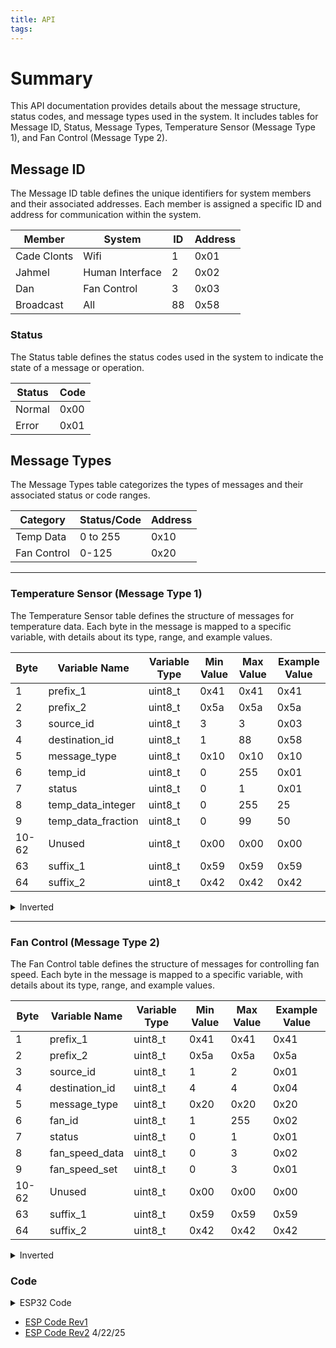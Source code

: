 ```yaml
---
title: API
tags:
---
```


# Summary
This API documentation provides details about the message structure, status codes, and message types used in the system. It includes tables for Message ID, Status, Message Types, Temperature Sensor (Message Type 1), and Fan Control (Message Type 2).

## Message ID

The Message ID table defines the unique identifiers for system members and their associated addresses. Each member is assigned a specific ID and address for communication within the system.

| Member        | System            | ID  | Address |
|---------------|-------------------|-----|---------|
| Cade Clonts   | Wifi              | 1   | 0x01    |
| Jahmel        | Human Interface   | 2   | 0x02    |
| Dan           | Fan Control       | 3   | 0x03    |
| Broadcast     | All               | 88  | 0x58    |

### Status

The Status table defines the status codes used in the system to indicate the state of a message or operation.

| Status | Code  |
|--------|-------|
| Normal | 0x00  |
| Error  | 0x01  |

## Message Types

The Message Types table categorizes the types of messages and their associated status or code ranges.

| Category         | Status/Code | Address |
|------------------|-------------|----|
| Temp Data        | 0 to 255  | 0x10 |
| Fan Control      | 0-125       | 0x20 |

---

### Temperature Sensor (Message Type 1)

The Temperature Sensor table defines the structure of messages for temperature data. Each byte in the message is mapped to a specific variable, with details about its type, range, and example values.

| Byte | Variable Name | Variable Type | Min Value | Max Value | Example Value |
|---|------------------|--------------|-----------|-----------|--------------|
| 1 | prefix_1        | uint8_t      | 0x41      | 0x41      | 0x41         |
| 2 | prefix_2        | uint8_t      | 0x5a      | 0x5a      | 0x5a         |
| 3 | source_id       | uint8_t      | 3         | 3         | 0x03         |
| 4 | destination_id  | uint8_t      | 1         | 88        | 0x58         |
| 5 | message_type    | uint8_t      | 0x10      | 0x10      | 0x10         |
| 6 | temp_id         | uint8_t      | 0         | 255       | 0x01         |
| 7 | status          | uint8_t      | 0         | 1         | 0x01         |
| 8 | temp_data_integer | uint8_t    | 0       | 255       | 25           |
| 9 | temp_data_fraction | uint8_t   | 0         | 99        | 50           |
| 10-62 | Unused       | uint8_t     | 0x00       | 0x00     | 0x00         |
| 63 | suffix_1        | uint8_t      | 0x59      | 0x59      | 0x59         |
| 64 | suffix_2        | uint8_t      | 0x42      | 0x42      | 0x42         |


<!DOCTYPE html>
<html lang="en">
<head>
    <meta charset="UTF-8">
    <meta name="viewport" content="width=device-width, initial-scale=1.0">
</head>
<body>

<details>
    <summary>Inverted</summary>
    <table>
        <tr>
            <th></th>
            <th>Byte 1</th>
            <th>Byte 2</th>
            <th>Byte 3</th>
            <th>Byte 4</th>
            <th>Byte 5</th>
            <th>Byte 6</th>
            <th>Byte 7</th>
            <th>Byte 8</th>
            <th>Byte 9</th>
            <th>Byte 10-62</th>
            <th>Byte 63</th>
            <th>Byte 64</th>
        </tr>
        <tr>
            <td><strong>Variable Name</strong></td>
            <td>prefix_1</td>
            <td>prefix_2</td>
            <td>source_id</td>
            <td>destination_id</td>
            <td>message_type</td>
            <td>temp_id</td>
            <td>status</td>
            <td>temp_data_integer</td>
            <td>temp_data_fraction</td>
            <td>Unused</td>
            <td>suffix_1</td>
            <td>suffix_2</td>
        </tr>
        <tr>
            <td><strong>Variable Type</strong></td>
            <td>uint8_t</td>
            <td>uint8_t</td>
            <td>uint8_t</td>
            <td>uint8_t</td>
            <td>uint8_t</td>
            <td>uint8_t</td>
            <td>uint8_t</td>
            <td>uint8_t</td>
            <td>uint8_t</td>
            <td>uint8_t</td>
            <td>uint8_t</td>
            <td>uint8_t</td>
        </tr>
        <tr>
            <td><strong>Min Value</strong></td>
            <td>0x41</td>
            <td>0x5a</td>
            <td>3</td>
            <td>1</td>
            <td>0x10</td>
            <td>1</td>
            <td>0</td>
            <td>0</td>
            <td>0</td>
            <td>0x00</td>
            <td>0x59</td>
            <td>0x42</td>
        </tr>
        <tr>
            <td><strong>Max Value</strong></td>
            <td>0x41</td>
            <td>0x5a</td>
            <td>3</td>
            <td>88</td>
            <td>0x10</td>
            <td>255</td>
            <td>1</td>
            <td>155</td>
            <td>99</td>
            <td>0x00</td>
            <td>0x59</td>
            <td>0x42</td>
        </tr>
        <tr>
            <td><strong>Example Value</strong></td>
            <td>0x41</td>
            <td>0x5a</td>
            <td>0x03</td>
            <td>0x58</td>
            <td>0x10</td>
            <td>0x01</td>
            <td>0x01</td>
            <td>25</td>
            <td>50</td>
            <td>0x00</td>
            <td>0x59</td>
            <td>0x42</td>
        </tr>
    </table>

</details>

</body>
</html>

---

### Fan Control (Message Type 2)

The Fan Control table defines the structure of messages for controlling fan speed. Each byte in the message is mapped to a specific variable, with details about its type, range, and example values.

| Byte  | Variable Name   | Variable Type | Min Value | Max Value | Example Value |
|-------|-----------------|--------------|-----------|-----------|--------------|
| 1     | prefix_1        | uint8_t      | 0x41      | 0x41      | 0x41         |
| 2     | prefix_2        | uint8_t      | 0x5a      | 0x5a      | 0x5a         |
| 3     | source_id       | uint8_t      | 1         | 2         | 0x01         |
| 4     | destination_id  | uint8_t      | 4         | 4         | 0x04         |
| 5     | message_type    | uint8_t      | 0x20      | 0x20      | 0x20         |
| 6     | fan_id          | uint8_t      | 1         | 255       | 0x02         |
| 7     | status          | uint8_t      | 0         | 1         | 0x01         |
| 8     | fan_speed_data  | uint8_t      | 0         | 3         | 0x02         |
| 9     | fan_speed_set   | uint8_t      | 0         | 3         | 0x01         |
| 10-62 | Unused          | uint8_t      | 0x00      | 0x00      | 0x00         |
| 63    | suffix_1        | uint8_t      | 0x59      | 0x59      | 0x59         |
| 64    | suffix_2        | uint8_t      | 0x42      | 0x42      | 0x42         |

<!DOCTYPE html>
<html lang="en">
<head>
    <meta charset="UTF-8">
    <meta name="viewport" content="width=device-width, initial-scale=1.0">
</head>
<body>

<details>
    <summary>Inverted</summary>
    <table>
        <tr>
            <th></th>
            <th>Byte 1</th>
            <th>Byte 2</th>
            <th>Byte 3</th>
            <th>Byte 4</th>
            <th>Byte 5</th>
            <th>Byte 6</th>
            <th>Byte 7</th>
            <th>Byte 8</th>
            <th>Byte 9</th>
            <th>Byte 10-62</th>
            <th>Byte 63</th>
            <th>Byte 64</th>
        </tr>
        <tr>
            <td><strong>Variable Name</strong></td>
            <td>prefix_1</td>
            <td>prefix_2</td>
            <td>source_id</td>
            <td>destination_id</td>
            <td>message_type</td>
            <td>fan_id</td>
            <td>status</td>
            <td>fan_speed_data</td>
            <td>fan_speed_set</td>
            <td>Unused</td>
            <td>suffix_1</td>
            <td>suffix_2</td>
        </tr>
        <tr>
            <td><strong>Variable Type</strong></td>
            <td>uint8_t</td>
            <td>uint8_t</td>
            <td>uint8_t</td>
            <td>uint8_t</td>
            <td>uint8_t</td>
            <td>uint8_t</td>
            <td>uint8_t</td>
            <td>uint8_t</td>
            <td>uint8_t</td>
            <td>uint8_t</td>
            <td>uint8_t</td>
            <td>uint8_t</td>
        </tr>
        <tr>
            <td><strong>Min Value</strong></td>
            <td>0x41</td>
            <td>0x5a</td>
            <td>1</td>
            <td>4</td>
            <td>0x20</td>
            <td>1</td>
            <td>0</td>
            <td>0</td>
            <td>0</td>
            <td>0x00</td>
            <td>0x59</td>
            <td>0x42</td>
        </tr>
        <tr>
            <td><strong>Max Value</strong></td>
            <td>0x41</td>
            <td>0x5a</td>
            <td>2</td>
            <td>4</td>
            <td>0x20</td>
            <td>255</td>
            <td>1</td>
            <td>3</td>
            <td>3</td>
            <td>0x00</td>
            <td>0x59</td>
            <td>0x42</td>
        </tr>
        <tr>
            <td><strong>Example Value</strong></td>
            <td>0x41</td>
            <td>0x5a</td>
            <td>0x01</td>
            <td>0x04</td>
            <td>0x20</td>
            <td>0x02</td>
            <td>0x01</td>
            <td>0x02</td>
            <td>0x01</td>
            <td>0x00</td>
            <td>0x59</td>
            <td>0x42</td>
        </tr>
    </table>
</details>
</body>
</html>

### Code

<details>
    <summary>ESP32 Code</summary>
        <pre><code>
# Derived from: 
# * https://github.com/peterhinch/micropython-async/blob/master/v3/as_demos/auart.py
# * https://github.com/tve/mqboard/blob/master/mqtt_async/hello-world.py
# * https://github.com/peterhinch/micropython-mqtt
# * https://github.com/embedded-systems-design/external_pycopy-lib
# * https://www.adafruit.com/product/2651
# * https://www.bosch-sensortec.com/products/environmental-sensors/pressure-sensors/pressure-sensors-bmp280-1.html
# * https://www.bosch-sensortec.com/media/boschsensortec/downloads/datasheets/bst-bmp280-ds001.pdf
# * https://github.com/vitally/BMP280  
# * https://github.com/micropython-IMU/micropython-bmp180

import ssl

from mqtt_as.mqtt_as import MQTTClient
from mqtt_as.mqtt_local import wifi_led, blue_led, config
import uasyncio as asyncio
from machine import UART
from machine import Pin
from machine import I2C
import bmp280
import time
from config import *

MAX_MESSAGE_LEN = 64
MAX_SEND_RATE = 5
MAXTX = 5

# Define team IDs and broadcast ID
team = [b'\x01', b'\x02', b'\x03']  # Cade, Jahmel, Dan
my_id = b'\x01'  # Set this device's ID (e.g., Cade)
broadcast = b'\x58'  # Broadcast ID

uart = UART(2, 9600,tx=21,rx=14)
uart.init(9600, bits=8, parity=None, stop=1,flow=0) # init with given parameters

led1 = Pin(12, Pin.OUT)

debug_button = Pin(15, Pin.IN, Pin.PULL_UP)

# Set up I2C (GPIO21=SDA, GPIO22=SCL)
i2c = I2C(0, scl=Pin(2), sda=Pin(3), freq=100000)

# Scan I2C bus to confirm connection
print("I2C devices found:", i2c.scan())  # Should include [118] for 0x76

# Initialize BMP280 (default address 0x76)
sensor = bmp280.BMP280(i2c)

# Optional: set oversampling for better accuracy
# sensor.use_case(bmp280.CASE_WEATHER)


def send_message(source, destination, message_type, sensor_id=None, status=None, temp_data=None, fan_id=None, fan_speed_data=None, fan_speed_set=None):
    """
    Sends a message with the specified structure.
    """
    if source not in team:
        print(f"ESP: Invalid source '{source}'")
        return
    if destination not in team and destination != broadcast:
        print(f"ESP: Invalid destination '{destination}'")
        return

    # Construct the message
    message = bytearray(64)
    message[0] = 65  # prefix_1 (0x41 in decimal)
    message[1] = 90  # prefix_2 (0x5A in decimal)
    message[2] = source[0]  # source_id
    message[3] = destination[0]  # destination_id
    message[4] = message_type  # message_type

    if message_type == 16:  # Temp Data (0x10 in decimal)
        if not (-40 <= temp_data <= 155):
            print("ESP: Temperature data out of range (-40 to 155)")
            return
        message[5] = sensor_id  # sensor_id
        message[6] = status  # status
        message[7] = int(temp_data)  # temp_data as a single value

    elif message_type == 32:  # Fan Control (0x20 in decimal)
        if not (1 <= fan_id <= 255):
            print("ESP: Fan ID out of range (1 to 255)")
            return
        if status not in [0, 1]:  # 0x00 and 0x01 in decimal
            print("ESP: Invalid fan status (must be 0 or 1)")
            return
        if not (0 <= fan_speed_data <= 3):
            print("ESP: Fan speed data out of range (0 to 3)")
            return
        if not (0 <= fan_speed_set <= 3):
            print("ESP: Fan speed set value out of range (0 to 3)")
            return
        message[5] = fan_id  # fan_id
        message[6] = status  # status
        message[7] = fan_speed_data  # fan_speed_data
        message[8] = fan_speed_set  # fan_speed_set

    else:
        print("ESP: Invalid message type")
        return

    # Unused bytes are already initialized to 0 by default
    message[62] = 89  # suffix_1 (0x59 in decimal)
    message[63] = 66  # suffix_2 (0x42 in decimal)

    print(f"ESP: Sending message: {message}")
    uart.write(message)


def handle_message(message):
    """
    Handles an incoming message by parsing its structure.
    Processes messages intended for this device, broadcast messages, and passes on others.
    """
    if len(message) != 64:
        print("ESP: Invalid message length")
        return

    # Parse the message
    prefix_1 = message[0]
    prefix_2 = message[1]
    source_id = message[2]
    destination_id = message[3]
    message_type = message[4]
    suffix_1 = message[62]
    suffix_2 = message[63]

    # Validate prefixes and suffixes
    if prefix_1 != 0x41 or prefix_2 != 0x5A or suffix_1 != 0x59 or suffix_2 != 0x42:
        print("ESP: Invalid message format")
        return

    # Ignore messages from myself
    if source_id == my_id[0]:
        print("ESP: Ignoring message from myself")
        return

    # Process messages intended for this device
    if destination_id == my_id[0]:
        print("ESP: Message is for me")
        # Handle specific message types (e.g., Temp Data, Fan Control)
        process_message_by_type(message_type, message)

    # Process broadcast messages
    elif destination_id == broadcast[0]:
        if source_id != my_id[0]:
            print("ESP: Handling broadcast message from another device")
            # Handle specific message types (e.g., Temp Data, Fan Control)
            process_message_by_type(message_type, message)

            # Pass the message along
            print("ESP: Passing along broadcast message")
            uart.write(message)
        else:
            print("ESP: Ignoring broadcast message from myself")

    # Pass on messages intended for others
    elif destination_id != my_id[0] and destination_id != broadcast[0]:
        print("ESP: Passing on message for another device")
        uart.write(message)

    else:
        print("ESP: Unsupported message type or invalid destination")


def process_message_by_type(message_type, message):
    """
    Processes a message based on its type.
    """
    if message_type == 16:  # Temp Data (0x10 in decimal)
        sensor_id = message[5]
        status = message[6]
        temp_data = message[7]

        if not (-40 <= temp_data <= 155):
            print("ESP: Received temperature data out of range (-40 to 155)")
            return

        print(f"ESP: Handling Temp Data message")
        print(f"Sensor ID: {sensor_id}, Status: {status}, Temperature: {temp_data} °C")

    elif message_type == 32:  # Fan Control
        fan_id = message[5]
        status = message[6]
        fan_speed_data = message[7]
        fan_speed_set = message[8]

        if not (1 <= fan_id <= 255):
            print("ESP: Received invalid fan ID (1 to 255)")
            return
        if status not in [0, 1]:
            print("ESP: Received invalid fan status (must be 0 or 1)")
            return
        if not (0 <= fan_speed_data <= 3):
            print("ESP: Received invalid fan speed data (0 to 3)")
            return
        if not (0 <= fan_speed_set <= 3):
            print("ESP: Received invalid fan speed set value (0 to 3)")
            return

        print(f"ESP: Handling Fan Control message")
        print(f"Fan ID: {fan_id}, Status: {status}, Fan Speed Data: {fan_speed_data}, Fan Speed Set: {fan_speed_set}")

    else:
        print("ESP: Unsupported message type")


async def process_rx():
    """
    Processes incoming messages over the UART network.
    Handles messages intended for this device, passes on messages for others,
    and ignores invalid or self-sent messages.
    """
    stream = b''
    receiving_message = False

    while True:
        # Read one byte
        c = uart.read(1)

        # If a byte is received
        if c is not None:
            stream += c

            # Check for message start
            if stream[-2:] == b'AZ' and not receiving_message:
                # Start a new message
                receiving_message = True
                stream = b'AZ'  # Reset stream to only include the prefix

            # Check for message end
            elif stream[-2:] == b'YB' and receiving_message:
                # Complete the message
                receiving_message = False
                message = stream  # Copy the full message
                stream = b''  # Clear the stream

                # Validate message length
                if len(message) != MAX_MESSAGE_LEN:
                    print(f"ESP: Invalid message length ({len(message)}), ignoring")
                    # Wait for the next valid prefix
                    receiving_message = False
                    stream = b''
                    continue

                # Handle the received message
                handle_message(message)
                led1.value(led1.value() ^ 1)  # Toggle LED
                continue

            # Abort if message exceeds buffer size
            elif receiving_message and len(stream) > MAX_MESSAGE_LEN:
                print("ESP: Message too long, aborting")
                receiving_message = False
                stream = b''  # Clear the stream and wait for the next prefix

        await asyncio.sleep_ms(10)


async def check_debug_button():
    """
    Checks the state of the debug button and sends a message to the MQTT server if pressed.
    """
    while True:
        if debug_button.value() == 0:  # Button is pressed (active low)
            # Turn on LED1 to indicate the button is pressed
            led1.value(0)

            # Example message to publish
            debug_message = "Debug button pressed"
            print(f"ESP: Debug button pressed, sending message: {debug_message}")

            # Publish the message to the MQTT server
            await client.publish(TOPIC_PUB, debug_message, qos=1)

            # Wait for the button to be released to avoid multiple triggers
            while debug_button.value() == 0:
                await asyncio.sleep_ms(50)

        else:
            # Turn off LED1 when the button is not pressed
            led1.value(1)

        await asyncio.sleep_ms(50)  # Check the button state every 50ms


async def receiver():
    b = b''
    sreader = asyncio.StreamReader(uart)
    while True:
        res = await sreader.read(1)
        if res==b';':
            b+=res
            await client.publish(TOPIC_PUB, b, qos=1)

            print('published', b)
            b = b''
        else:
            b+=res


# Subscription callback
def sub_cb(topic, msg, retained):
    """
    Handles incoming MQTT messages and sends a fan control message to Dan (\x03)
    based on the message content (0, 1, 2, or 3).
    """
    print(f'Topic: "{topic.decode()}" Message: "{msg.decode()}" Retained: {retained}')

    # Check if the message is a valid number (0, 1, 2, or 3)
    try:
        value = int(msg.decode())
        if value in [0, 1, 2, 3]:
            # Send a fan control message to Dan (\x03)
            send_message(
                source=my_id,               # This device's ID
                destination=b'\x03',        # Dan's ID
                message_type=32,            # Fan Control message type
                fan_id=1,                   # Example fan ID
                status=1,                   # Example status (e.g., ON)
                fan_speed_data=value,       # Fan speed data (same as value)
                fan_speed_set=value         # Fan speed set (same as value)
            )
            print(f"Sent fan control message to Dan with fan_speed_set: {value}")
        else:
            print("Message is not a valid fan speed value (0-3)")
    except ValueError:
        print("Message is not a valid integer")

    # Forward the message to UART
    uart.write(msg)


async def wifi_han(state):
    wifi_led(not state)
    print('Wifi is ', 'up' if state else 'down')
    await asyncio.sleep(1)

# If you connect with clean_session True, must re-subscribe (MQTT spec 3.1.2.4)
async def conn_han(client):
    await client.subscribe(TOPIC_SUB, 1)

async def read_temperature_and_publish():
    """
    Reads temperature data from the BMP280 sensor, publishes it to the MQTT server,
    broadcasts it to all devices, and sends a fan control message to Dan based on the temperature.
    Ensures the fan control message is sent only once when crossing the threshold.
    """
    last_fan_speed = None  # State variable to track the last sent fan speed

    while True:
        # Read temperature from the sensor
        temp_data = sensor.temperature

        # Ensure the temperature data is within valid ranges
        if not (-40 <= temp_data <= 155):
            print("ESP: Temperature data out of range (-40 to 155)")
            await asyncio.sleep(2)
            continue

        # Print the temperature data
        print(f"Temperature: {temp_data:.2f} °C")

        # Publish the temperature data to the MQTT server
        temp_payload = f"{temp_data:.2f}"
        await client.publish(TOPIC_PUB, temp_payload, qos=1)
        print(f"Published temperature data to MQTT: {temp_payload}")

        # Send the temperature data as a broadcast message
        send_message(
            source=my_id,               # This device's ID
            destination=broadcast,      # Broadcast ID
            message_type=16,            # Temp Data message type
            sensor_id=1,                # Example sensor ID
            status=1,                   # Example status (e.g., valid data)
            temp_data=temp_data         # Single temperature value
        )
        print(f"Broadcasted temperature data: {temp_data:.2f} °C")

        # Determine the fan speed based on the temperature
        if temp_data >= 34:
            fan_speed = 3  # High speed
        else:
            fan_speed = 2  # Medium speed

        # Send the fan control message only if the fan speed has changed
        if fan_speed != last_fan_speed:
            send_message(
                source=my_id,               # This device's ID
                destination=b'\x03',        # Dan's ID
                message_type=32,            # Fan Control message type
                fan_id=1,                   # Example fan ID
                status=1,                   # Example status (e.g., ON)
                fan_speed_data=fan_speed,   # Fan speed data
                fan_speed_set=fan_speed     # Fan speed set
            )
            print(f"Sent fan control message to Dan with fan_speed_set: {fan_speed}")
            last_fan_speed = fan_speed  # Update the state variable

        # Wait before reading the temperature again
        await asyncio.sleep(2)

async def main(client):
    try:
        await client.connect()
    except OSError:
        print('Connection failed.')
        return
    asyncio.create_task(receiver())

    n = 0
    while True:
        await asyncio.sleep(5)
        print('publish', n)
        # If WiFi is down the following will pause for the duration.
        await client.publish(TOPIC_HB, '{} {}'.format(n, client.REPUB_COUNT), qos = 1)
        n += 1

# Demonstrate scheduler is operational.
async def heartbeat():
    s = True
    while True:
        await asyncio.sleep_ms(500)
        blue_led(s)
        s = not s

# Define configuration
config['server'] = MQTT_SERVER
config['ssid']     = WIFI_SSID
config['wifi_pw']  = WIFI_PASSWORD

config['ssl']  = True
# read in DER formatted certs & user key
with open('certs/student_key.pem', 'rb') as f:
    key_data = f.read()
with open('certs/student_crt.pem', 'rb') as f:
    cert_data = f.read()
with open('certs/ca_crt.pem', 'rb') as f:
    ca_data = f.read()
ssl_params = {}
ssl_params["cert"] = cert_data
ssl_params["key"] = key_data
ssl_params["cadata"] = ca_data
ssl_params["server_hostname"] = MQTT_SERVER
ssl_params["cert_reqs"] = ssl.CERT_REQUIRED
config["time_server"] = MQTT_SERVER
config["time_server_timeout"] = 10

config['ssl_params']  = ssl_params

config['subs_cb'] = sub_cb
config['wifi_coro'] = wifi_han
config['connect_coro'] = conn_han
config['clean'] = True
config['user'] = MQTT_USER
config["password"] = MQTT_PASSWORD

# Set up client
MQTTClient.DEBUG = True  # Optional
client = MQTTClient(config)

asyncio.create_task(process_rx())
asyncio.create_task(check_debug_button())
asyncio.create_task(heartbeat())
asyncio.create_task(read_temperature_and_publish())
try:
    asyncio.run(main(client))
finally:
    client.close()  # Prevent LmacRxBlk:1 errors
    asyncio.new_event_loop()

</code></pre>
</details>

- [ESP Code Rev1](esp32_mqtt.zip)
- [ESP Code Rev2](esp32_mqtt_Rev2.zip) 4/22/25


